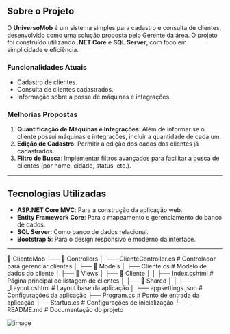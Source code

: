 ## Sobre o Projeto
O **UniversoMob** é um sistema simples para cadastro e consulta de clientes, desenvolvido como uma solução proposta pelo Gerente da área. O projeto foi construído utilizando **.NET Core** e **SQL Server**, com foco em simplicidade e eficiência.

### Funcionalidades Atuais
- Cadastro de clientes.
- Consulta de clientes cadastrados.
- Informação sobre a posse de máquinas e integrações.

### Melhorias Propostas
1. **Quantificação de Máquinas e Integrações**: Além de informar se o cliente possui máquinas e integrações, incluir a quantidade de cada um.
2. **Edição de Cadastro**: Permitir a edição dos dados dos clientes já cadastrados.
3. **Filtro de Busca**: Implementar filtros avançados para facilitar a busca de clientes (por nome, cidade, status, etc.).

---

## Tecnologias Utilizadas
- **ASP.NET Core MVC**: Para a construção da aplicação web.
- **Entity Framework Core**: Para o mapeamento e gerenciamento do banco de dados.
- **SQL Server**: Como banco de dados relacional.
- **Bootstrap 5**: Para o design responsivo e moderno da interface.

---

📂 ClienteMob
 ├── 📂 Controllers
 │   ├── ClienteController.cs       # Controlador para gerenciar clientes
 │
 ├── 📂 Models
 │   ├── Cliente.cs                 # Modelo de dados do cliente
 │
 ├── 📂 Views
 │   ├── 📂 Cliente
 │   │   ├── Index.cshtml           # Página principal de listagem de clientes
 │   ├── 📂 Shared
 │   │   ├── _Layout.cshtml         # Layout base da aplicação
 │
 ├── appsettings.json               # Configurações da aplicação
 ├── Program.cs                     # Ponto de entrada da aplicação
 ├── Startup.cs                     # Configurações de inicialização
 └── README.md                      # Documentação do projeto


 ![image](https://github.com/user-attachments/assets/31145b83-0fbe-483d-a251-01e661ba59dc)
